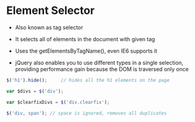 # Element Selector 

- Also known as tag selector

- It selects all of elements in the document with given tag

- Uses the getElementsByTagName(), even IE6 supports it

- jQuery also enables you to use different types in a single selection,
  providing performance gain because the DOM is traversed only once

```javascript
$('h1').hide();     // hides all the h1 elements on the page

var $divs = $('div');

var $clearfixDivs = $('div.clearfix');

$('div, span'); // space is ignored, removes all duplicates
```
